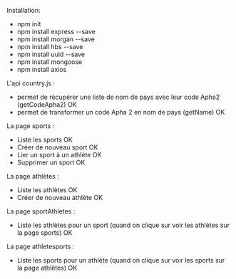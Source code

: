 Installation:

- npm init
- npm install express --save
- npm install morgan --save
- npm install hbs --save
- npm install uuid --save
- npm install mongoose
- npm install axios


L'api country.js :
- permet de récupérer  une liste de nom de pays avec leur code Apha2 (getCodeApha2) OK
- permet de transformer un code Apha 2 en nom de pays (getName) OK

La page sports :
- Liste les sports OK
- Créer de nouveau sport OK
- Lier un sport à un athlète OK
- Supprimer un sport OK

La page athlètes : 
- Liste les athlètes OK
- Créer de nouveau  athlète OK

La page sportAthletes : 
- Liste les athlètes pour  un sport (quand on clique sur voir  les athlètes sur la page sports) OK

La page athletesports : 
- Liste les sports pour  un athlète (quand on clique sur voir  les sports sur la page athlètes) OK
